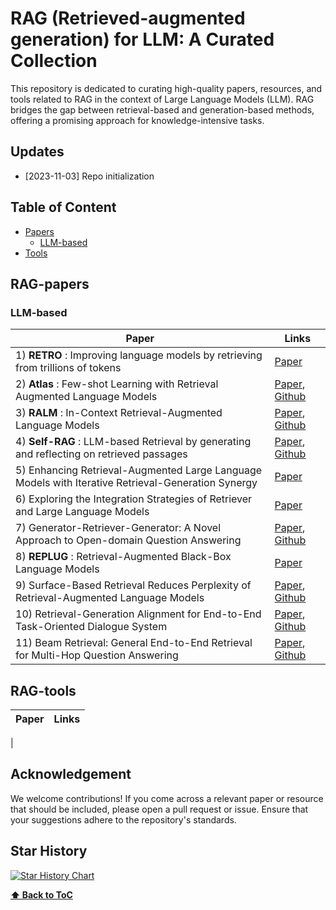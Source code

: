 # RAG (Retrieved-augmented generation) for LLM: A Curated Collection

This repository is dedicated to curating high-quality papers, resources, and tools related to RAG in the context of Large Language Models (LLM). RAG bridges the gap between retrieval-based and generation-based methods, offering a promising approach for knowledge-intensive tasks.

## Updates

- [2023-11-03] Repo initialization

## Table of Content

- [Papers](#RAG-papers)
  - [LLM-based](#LLM-based)
- [Tools](#RAG-tools)
  

## RAG-papers
### LLM-based
| **Paper**  | **Links** |
| ------------- | ------------- |
| 1) **RETRO** : Improving language models by retrieving from trillions of tokens | [Paper](https://arxiv.org/abs/2112.04426) |
| 2) **Atlas** : Few-shot Learning with Retrieval Augmented Language Models | [Paper](https://www.jmlr.org/papers/volume24/23-0037/23-0037.pdf), [Github](https://github.com/facebookresearch/atlas) |
| 3) **RALM** : In-Context Retrieval-Augmented Language Models | [Paper](https://arxiv.org/abs/2302.00083), [Github](https://github.com/AI21Labs/in-context-ralm) |
| 4) **Self-RAG** : LLM-based Retrieval by generating and reflecting on retrieved passages | [Paper](https://arxiv.org/abs/2310.11511), [Github](https://selfrag.github.io/) |
| 5) Enhancing Retrieval-Augmented Large Language Models with Iterative Retrieval-Generation Synergy | [Paper](https://arxiv.org/abs/2305.15294)
| 6) Exploring the Integration Strategies of Retriever and Large Language Models | [Paper](https://arxiv.org/abs/2308.12574)
| 7) Generator-Retriever-Generator: A Novel Approach to Open-domain Question Answering | [Paper](https://arxiv.org/abs/2307.11278), [Github](https://github.com/abdoelsayed2016/GRG) |
| 8) **REPLUG** : Retrieval-Augmented Black-Box Language Models | [Paper](https://arxiv.org/abs/2301.12652)|
| 9) Surface-Based Retrieval Reduces Perplexity of Retrieval-Augmented Language Models | [Paper](https://arxiv.org/abs/2305.16243), [Github](https://github.com/edoost/retro_bm25)|
| 10) Retrieval-Generation Alignment for End-to-End Task-Oriented Dialogue System | [Paper](https://arxiv.org/pdf/2310.08877v2.pdf), [Github](https://github.com/shenwzh3/mk-tod)|
| 11) Beam Retrieval: General End-to-End Retrieval for Multi-Hop Question Answering | [Paper](https://arxiv.org/pdf/2308.08973.pdf), [Github](https://github.com/canghongjian/beam_retriever)

## RAG-tools
| **Paper**  | **Links** |
| ------------- | ------------- |
| 


## Acknowledgement

We welcome contributions! If you come across a relevant paper or resource that should be included, please open a pull request or issue. Ensure that your suggestions adhere to the repository's standards.

## Star History

[![Star History Chart](https://api.star-history.com/svg?repos=cavalierlulu/rag_survey&type=Date)](https://star-history.com/#cavalierlulu/rag_survey)



**[⬆ Back to ToC](#table-of-contents)**
